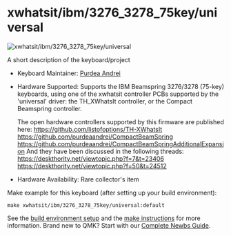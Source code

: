 # xwhatsit/ibm/3276_3278_75key/universal

![xwhatsit/ibm/3276_3278_75key/universal](https://i.imgur.com/juemGB1h.jpg)

A short description of the keyboard/project

* Keyboard Maintainer: [Purdea Andrei](https://github.com/purdeaandrei)
* Hardware Supported: Supports the IBM Beamspring 3276/3278 (75-key) keyboards, using one of the xwhatsit controller PCBs supported by the 'universal' driver: the TH_XWhatsIt controller, or the Compact Beamspring controller.

  The open hardware controllers supported by this firmware are published here:
    https://github.com/listofoptions/TH-XWhatsIt
    https://github.com/purdeaandrei/CompactBeamSpring
    https://github.com/purdeaandrei/CompactBeamSpringAdditionalExpansion
  And they have been discussed in the following threads:
    https://deskthority.net/viewtopic.php?f=7&t=23406
    https://deskthority.net/viewtopic.php?f=50&t=24512

* Hardware Availability: Rare collector's item

Make example for this keyboard (after setting up your build environment):

    make xwhatsit/ibm/3276_3278_75key/universal:default

See the [build environment setup](https://docs.qmk.fm/#/getting_started_build_tools) and the [make instructions](https://docs.qmk.fm/#/getting_started_make_guide) for more information. Brand new to QMK? Start with our [Complete Newbs Guide](https://docs.qmk.fm/#/newbs).
